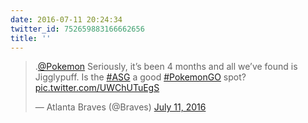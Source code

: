 ```yaml
---
date: 2016-07-11 20:24:34
twitter_id: 752659883166662656
title: ''
---
```


<blockquote class="twitter-tweet"><p lang="en" dir="ltr">.<a href="https://twitter.com/Pokemon?ref_src=twsrc%5Etfw">@Pokemon</a> Seriously, it’s been 4 months and all we’ve found is Jigglypuff. Is the <a href="https://twitter.com/hashtag/ASG?src=hash&amp;ref_src=twsrc%5Etfw">#ASG</a> a good <a href="https://twitter.com/hashtag/PokemonGO?src=hash&amp;ref_src=twsrc%5Etfw">#PokemonGO</a> spot? <a href="https://t.co/UWChUTuEgS">pic.twitter.com/UWChUTuEgS</a></p>&mdash; Atlanta Braves (@Braves) <a href="https://twitter.com/Braves/status/752652155199320064?ref_src=twsrc%5Etfw">July 11, 2016</a></blockquote>
<script async src="https://platform.twitter.com/widgets.js" charset="utf-8"></script>
